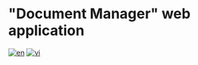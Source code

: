# "Document Manager" web application

[![en](https://img.shields.io/badge/language-english-blue)](README.md)
[![vi](https://img.shields.io/badge/language-vietnamese-red)](README.vi.md)
